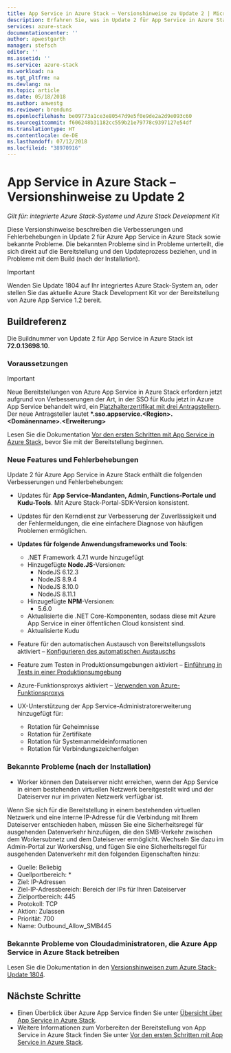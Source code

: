 ```yaml
---
title: App Service in Azure Stack – Versionshinweise zu Update 2 | Microsoft-Dokumentation
description: Erfahren Sie, was in Update 2 für App Service in Azure Stack enthalten ist, welche bekannten Probleme es gibt und wo das Update heruntergeladen werden kann.
services: azure-stack
documentationcenter: ''
author: apwestgarth
manager: stefsch
editor: ''
ms.assetid: ''
ms.service: azure-stack
ms.workload: na
ms.tgt_pltfrm: na
ms.devlang: na
ms.topic: article
ms.date: 05/18/2018
ms.author: anwestg
ms.reviewer: brenduns
ms.openlocfilehash: be09773a1ce3e80547d9e5f0e9de2a2d9e093c60
ms.sourcegitcommit: f606248b31182cc559b21e79778c9397127e54df
ms.translationtype: HT
ms.contentlocale: de-DE
ms.lasthandoff: 07/12/2018
ms.locfileid: "38970916"
---
```

# <a name="app-service-on-azure-stack-update-2-release-notes"></a>App Service in Azure Stack – Versionshinweise zu Update 2

*Gilt für: integrierte Azure Stack-Systeme und Azure Stack Development Kit*

Diese Versionshinweise beschreiben die Verbesserungen und Fehlerbehebungen in Update 2 für Azure App Service in Azure Stack sowie bekannte Probleme. Die bekannten Probleme sind in Probleme unterteilt, die sich direkt auf die Bereitstellung und den Updateprozess beziehen, und in Probleme mit dem Build (nach der Installation).

> [!IMPORTANT]
> Wenden Sie Update 1804 auf Ihr integriertes Azure Stack-System an, oder stellen Sie das aktuelle Azure Stack Development Kit vor der Bereitstellung von Azure App Service 1.2 bereit.
>
>

## <a name="build-reference"></a>Buildreferenz

Die Buildnummer von Update 2 für App Service in Azure Stack ist **72.0.13698.10**.

### <a name="prerequisites"></a>Voraussetzungen

> [!IMPORTANT]
> Neue Bereitstellungen von Azure App Service in Azure Stack erfordern jetzt aufgrund von Verbesserungen der Art, in der SSO für Kudu jetzt in Azure App Service behandelt wird, ein [Platzhalterzertifikat mit drei Antragstellern](azure-stack-app-service-before-you-get-started.md#get-certificates). Der neue Antragsteller lautet **\*.sso.appservice.\<Region\>.\<Domänenname\>.\<Erweiterung\>**
>
>

Lesen Sie die Dokumentation [Vor den ersten Schritten mit App Service in Azure Stack](azure-stack-app-service-before-you-get-started.md), bevor Sie mit der Bereitstellung beginnen.

### <a name="new-features-and-fixes"></a>Neue Features und Fehlerbehebungen

Update 2 für Azure App Service in Azure Stack enthält die folgenden Verbesserungen und Fehlerbehebungen:

- Updates für **App Service-Mandanten, Admin, Functions-Portale und Kudu-Tools**. Mit Azure Stack-Portal-SDK-Version konsistent.

- Updates für den Kerndienst zur Verbesserung der Zuverlässigkeit und der Fehlermeldungen, die eine einfachere Diagnose von häufigen Problemen ermöglichen.

- **Updates für folgende Anwendungsframeworks und Tools**:
  - .NET Framework 4.7.1 wurde hinzugefügt
  - Hinzugefügte **Node.JS**-Versionen:
    - NodeJS 6.12.3
    - NodeJS 8.9.4
    - NodeJS 8.10.0
    - NodeJS 8.11.1
  - Hinzugefügte **NPM**-Versionen:
    - 5.6.0
  - Aktualisierte die .NET Core-Komponenten, sodass diese mit Azure App Service in einer öffentlichen Cloud konsistent sind.
  - Aktualisierte Kudu

- Feature für den automatischen Austausch von Bereitstellungsslots aktiviert – [Konfigurieren des automatischen Austauschs](https://docs.microsoft.com/azure/app-service/web-sites-staged-publishing#configure-auto-swap)

- Feature zum Testen in Produktionsumgebungen aktiviert – [Einführung in Tests in einer Produktionsumgebung](https://azure.microsoft.com/resources/videos/introduction-to-azure-websites-testing-in-production-with-galin-iliev/)

- Azure-Funktionsproxys aktiviert – [Verwenden von Azure-Funktionsproxys](https://docs.microsoft.com/azure/azure-functions/functions-proxies)

- UX-Unterstützung der App Service-Administratorerweiterung hinzugefügt für:
  - Rotation für Geheimnisse
  - Rotation für Zertifikate
  - Rotation für Systemanmeldeinformationen
  - Rotation für Verbindungszeichenfolgen

### <a name="known-issues-post-installation"></a>Bekannte Probleme (nach der Installation)

- Worker können den Dateiserver nicht erreichen, wenn der App Service in einem bestehenden virtuellen Netzwerk bereitgestellt wird und der Dateiserver nur im privaten Netzwerk verfügbar ist.

Wenn Sie sich für die Bereitstellung in einem bestehenden virtuellen Netzwerk und eine interne IP-Adresse für die Verbindung mit Ihrem Dateiserver entschieden haben, müssen Sie eine Sicherheitsregel für ausgehenden Datenverkehr hinzufügen, die den SMB-Verkehr zwischen dem Workersubnetz und dem Dateiserver ermöglicht. Wechseln Sie dazu im Admin-Portal zur WorkersNsg, und fügen Sie eine Sicherheitsregel für ausgehenden Datenverkehr mit den folgenden Eigenschaften hinzu:
 * Quelle: Beliebig
 * Quellportbereich: *
 * Ziel: IP-Adressen
 * Ziel-IP-Adressbereich: Bereich der IPs für Ihren Dateiserver
 * Zielportbereich: 445
 * Protokoll: TCP
 * Aktion: Zulassen
 * Priorität: 700
 * Name: Outbound_Allow_SMB445

### <a name="known-issues-for-cloud-admins-operating-azure-app-service-on-azure-stack"></a>Bekannte Probleme von Cloudadministratoren, die Azure App Service in Azure Stack betreiben

Lesen Sie die Dokumentation in den [Versionshinweisen zum Azure Stack-Update 1804](azure-stack-update-1804.md).

## <a name="next-steps"></a>Nächste Schritte

- Einen Überblick über Azure App Service finden Sie unter [Übersicht über App Service in Azure Stack](azure-stack-app-service-overview.md).
- Weitere Informationen zum Vorbereiten der Bereitstellung von App Service in Azure Stack finden Sie unter [Vor den ersten Schritten mit App Service in Azure Stack](azure-stack-app-service-before-you-get-started.md).

